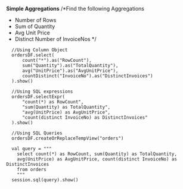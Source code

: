 **Simple Aggregations**
  /*Find the following Aggregations
   * Number of Rows
   * Sum of Quantity
   * Avg Unit Price
   * Distinct Number of InvoiceNos
   */
```
  //Using Column Object
  ordersDF.select(
      count("*").as("RowCount"),
      sum("Quantity").as("TotalQuantity"),
      avg("UnitPrice").as("AvgUnitPrice"),
      countDistinct("InvoiceNo").as("DistinctInvoices")
  ).show()
  
  //Using SQL expressions
  ordersDF.selectExpr(
      "count(*) as RowCount",
      "sum(Quantity) as TotalQuantity",
      "avg(UnitPrice) as AvgUnitPrice",
      "count(distinct InvoiceNo) as DistinctInvoices"
  ).show()
  
  //Using SQL Queries
  ordersDF.createOrReplaceTempView("orders")
  
  val query = """
    select count(*) as RowCount, sum(Quantity) as TotalQuantity, 
    avg(UnitPrice) as AvgUnitPrice, count(distinct InvoiceNo) as DistinctInvoices
    from orders
    """
  session.sql(query).show()
```